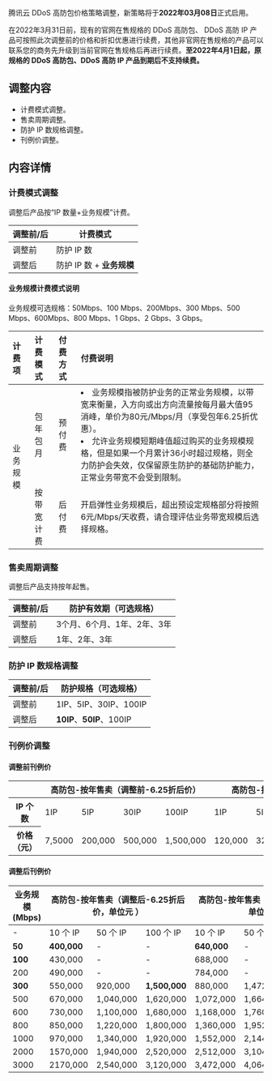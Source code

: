 腾讯云 DDoS 高防包价格策略调整，新策略将于**2022年03月08日**正式启用。

在2022年3月31日前，现有的官网在售规格的 DDoS 高防包、 DDoS 高防 IP 产品可按照此次调整前的价格和折扣优惠进行续费，其他非官网在售规格的产品可以联系您的商务先升级到当前官网在售规格后再进行续费。**至2022年4月1日起，原规格的 DDoS 高防包、DDoS 高防 IP 产品到期后不支持续费。**

## 调整内容
- 计费模式调整。
- 售卖周期调整。
- 防护 IP 数规格调整。
- 刊例价调整。

## 内容详情
### 计费模式调整
调整后产品按“IP 数量+业务规模”计费。

| 调整前/后 | 计费模式                  |
| --------- | ------------------------- |
| 调整前    | 防护 IP 数                |
| 调整后    | 防护 IP 数 + **业务规模** |


#### 业务规模计费模式说明
业务规模可选规格：50Mbps、100 Mbps、200Mbps、300 Mbps、500 Mbps、600Mbps、800 Mbps、1 Gbps、2 Gbps、3 Gbps。 
<table>
<thead>
<tr>
<th align="left">计费项</th>
<th align="left">计费模式</th>
<th align="left">付费方式</th>
<th align="left">付费说明</th>
</tr>
</thead>
<tbody><tr>
 <td  rowspan=2 >业务规模</td>
<td align="left">包年包月</td>
<td align="left">预付费</td>
<td align="left"><li>业务规模指被防护业务的正常业务规模，以带宽来衡量，入方向或出方向流量按每月最大值95消峰，单价为80元/Mbps/月（享受包年6.25折优惠）。</li><li>允许业务规模短期峰值超过购买的业务规模规格，但是如果一个月累计36小时超过规格，则全力防护会失效，仅保留原生防护的基础防护能力，正常业务带宽不会受到限制。</li></td>
</tr>
<tr>
<td align="left">按带宽计费</td>
<td align="left">后付费</td>
<td align="left">开启弹性业务规模后，超出预设定规格部分将按照6元/Mbps/天收费，请合理评估业务带宽规模后选择规格。</td>
</tr>
</tbody></table>

### 售卖周期调整
调整后产品支持按年起售。

| 调整前/后| 防护有效期（可选规格） |
| ------------- | --------------------------- |
| 调整前        | 3个月、6个月、1年、2年、3年 |
| 调整后        | 1年、2年、3年               |


### 防护 IP 数规格调整

| 调整前/后 | 防护规格（可选规格）  |
| ------------- | ------------------------- |
| 调整前        | 1IP、5IP、30IP、100IP     |
| 调整后        | **10IP**、**50IP**、100IP |


### 刊例价调整
#### 调整前刊例价
<table>
<thead>
<tr>
<th></th>
<th colspan=4>高防包-按年售卖（调整前-6.25折后价）</th>
<th colspan=4>高防包-按年售卖（调整前-刊例价）</th>
</tr>
</thead>
<tbody><tr>
<th >IP 个数</th>
<td>1IP</td>
<td>5IP</td>
<td>30IP</td>
<td>100IP</td>
<td>1IP</td>
<td>5IP</td>
<td>30IP</td>
<td>100IP</td>
</tr>
<tr>
<th >价格（元）</th>
<td>7,5000</td>
<td>200,000</td>
<td>500,000</td>
<td>1,500,000</td>
<td>120,000</td>
<td>320,000</td>
<td>800,000</td>
<td>2,400,000</td>
</tr>
</tbody></table>


#### 调整后刊例价

<table>
<thead>
<tr>
<th>业务规模(Mbps)</th>
<th colspan=3>高防包-按年售卖（调整后-6.25折后价，单位元 ）</th>
<th colspan=3>高防包-按年售卖（调整后-刊例价，单位元）</th>
</tr>
</thead>
<tbody><tr>
<td>-</td>
<td>10 个 IP</td>
<td>50 个 IP</td>
<td>100 个 IP</td>
<td>10 个 IP</td>
<td>50 个 IP</td>
<td>100 个 IP</td>
</tr>
<tr>
<td><strong>50</strong></td>
<td><strong>400,000</strong></td>
<td>-</td>
<td>-</td>
<td><strong>640,000</strong></td>
<td>-</td>
<td>-</td>
</tr>
<tr>
<td><strong>100</strong></td>
<td>430,000</td>
<td>-</td>
<td>-</td>
<td>688,000</td>
<td-</td>
<td>-</td>
</tr>
<tr>
<td>200</td>
<td>490,000</td>
<td>-</td>
<td>-</td>
<td>784,000</td>
<td>-</td>
<td>-</td>
</tr>
<tr>
<td><strong>300</strong></td>
<td>550,000</td>
<td>920,000</td>
<td><strong>1,500,000</strong></td>
<td>880,000</td>
<td>1,472,000</td>
<td><strong>2,400,000</strong></td>
</tr>
<tr>
<td>500</td>
<td>670,000</td>
<td>1,040,000</td>
<td>1,620,000</td>
<td>1,072,000</td>
<td>1,664,000</td>
<td>2,592,000</td>
</tr>
<tr>
<td>600</td>
<td>730,000</td>
<td>1,100,000</td>
<td>1,680,000</td>
<td>1,168,000</td>
<td>1,760,000</td>
<td>2,688,000</td>
</tr>
<tr>
<td>800</td>
<td>850,000</td>
<td>1,220,000</td>
<td>1,800,000</td>
<td>1,360,000</td>
<td>1,952,000</td>
<td>2,880,000</td>
</tr>
<tr>
<td>1000</td>
<td>970,000</td>
<td>1,340,000</td>
<td>1,920,000</td>
<td>1,552,000</td>
<td>2,144,000</td>
<td>3,072,000</td>
</tr>
<tr>
<td>2000</td>
<td>1570,000</td>
<td>1,940,000</td>
<td>2,520,000</td>
<td>2,512,000</td>
<td>3,104,000</td>
<td>4,032,000</td>
</tr>
<tr>
<td>3000</td>
<td>2170,000</td>
<td>2,540,000</td>
<td>3,120,000</td>
<td>3,472,000</td>
<td>4,064,000</td>
<td>4,992,000</td>
</tr>
</tbody></table>
